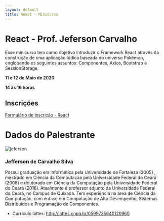 ```yaml
---
layout: default
title: React - Minicurso
---
```


# React - Prof. Jeferson Carvalho

Esse minicurso tem como objetivo introduzir o Framework React através da construção de uma aplicação lúdica baseada no universo Pokémon, englobando os seguintes assuntos: Componentes, Axios, Bootstrap e SessionStorage.


<i class="fa fa-calendar-check-o" aria-hidden="true" style="color: #159957"></i> **11 e 12 de Maio de 2020**

<i class="fa fa-clock-o" aria-hidden="true" style="color: #159957"></i> **14 às 16 horas**

## Inscrições

[Formulário de inscrição - React](https://bit.ly/2YHpOHa)

# Dados do Palestrante

![jeferson](https://www.quixada.ufc.br/wp-content/uploads/2015/05/Jefferson-de-Carvalho-Silva1-225x300.png)

### Jefferson de Carvalho Silva

Possui graduação em Informática pela Universidade de Fortaleza (2005) , mestrado em Ciência da Computação pela Universidade Federal do Ceará (2008) e doutorado em Ciência da Computação pela Universidade Federal do Ceará (2016). Atualmente é professor adjunto da Universidade Federal do Ceará, no Campus de Quixadá. Tem experiência na área de Ciência da Computação, com ênfase em Computação de Alto Desempenho, Sistemas Distribuídos e Programação de Componentes.

* Currículo lattes: http://lattes.cnpq.br/0599735640120960